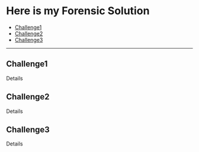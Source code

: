 # Here is my Forensic Solution
- [Challenge1](#challenge1)
- [Challenge2](#challenge2)
- [Challenge3](#challenge3)

---
## Challenge1
Details 
## Challenge2
Details
## Challenge3
Details 

